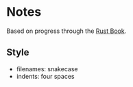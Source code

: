 # Notes

Based on progress through the [Rust Book](https://doc.rust-lang.org/book/).

## Style

- filenames: snakecase
- indents: four spaces

